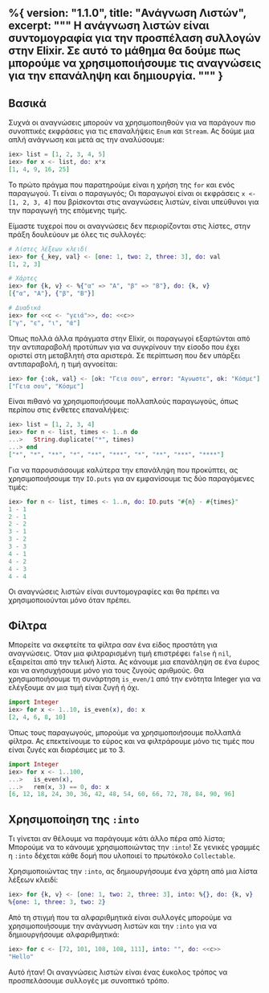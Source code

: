 %{
  version: "1.1.0",
  title: "Ανάγνωση Λιστών",
  excerpt: """
  Η ανάγνωση λιστών είναι συντομογραφία για την προσπέλαση συλλογών στην Elixir.  Σε αυτό το μάθημα θα δούμε πως μπορούμε να χρησιμοποιήσουμε τις αναγνώσεις για την επανάληψη και δημιουργία.
  """
}
---

## Βασικά

Συχνά οι αναγνώσεις μπορούν να χρησιμοποιηθούν για να παράγουν πιο συνοπτικές εκφράσεις για τις επαναλήψεις `Enum` και `Stream`.  Ας δούμε μια απλή ανάγνωση και μετά ας την αναλύσουμε:

```elixir
iex> list = [1, 2, 3, 4, 5]
iex> for x <- list, do: x*x
[1, 4, 9, 16, 25]
```

Το πρώτο πράγμα που παρατηρούμε είναι η χρήση της `for` και ενός παραγωγού.  Τι είναι ο παραγωγός; Οι παραγωγοί είναι οι εκφράσεις `x <- [1, 2, 3, 4]` που βρίσκονται στις αναγνώσεις λιστών, είναι υπεύθυνοι για την παραγωγή της επόμενης τιμής.

Είμαστε τυχεροί που οι αναγνώσεις δεν περιορίζονται στις λίστες, στην πράξη δουλεύουν με όλες τις συλλογές:

```elixir
# Λίστες λέξεων κλειδί
iex> for {_key, val} <- [one: 1, two: 2, three: 3], do: val
[1, 2, 3]

# Χάρτες
iex> for {k, v} <- %{"α" => "Α", "β" => "Β"}, do: {k, v}
[{"α", "Α"}, {"β", "Β"}]

# Δυαδικά
iex> for <<c <- "γειά">>, do: <<c>>
["γ", "ε", "ι", "ά"]
```

Όπως πολλά άλλα πράγματα στην Elixir, οι παραγωγοί εξαρτώνται από την αντιπαραβολή προτύπων για να συγκρίνουν την είσοδο που έχει οριστεί στη μεταβλητή στα αριστερά.  Σε περίπτωση που δεν υπάρξει αντιπαραβολή, η τιμή αγνοείται:

```elixir
iex> for {:ok, val} <- [ok: "Γεια σου", error: "Αγνωστε", ok: "Κόσμε"], do: val
["Γεια σου", "Κόσμε"]
```

Είναι πιθανό να χρησιμοποιήσουμε πολλαπλούς παραγωγούς, όπως περίπου στις ένθετες επαναλήψεις:

```elixir
iex> list = [1, 2, 3, 4]
iex> for n <- list, times <- 1..n do
...>   String.duplicate("*", times)
...> end
["*", "*", "**", "*", "**", "***", "*", "**", "***", "****"]
```

Για να παρουσιάσουμε καλύτερα την επανάληψη που προκύπτει, ας χρησιμοποιήσουμε την `IO.puts` για αν εμφανίσουμε τις δύο παραγόμενες τιμές:

```elixir
iex> for n <- list, times <- 1..n, do: IO.puts "#{n} - #{times}"
1 - 1
2 - 1
2 - 2
3 - 1
3 - 2
3 - 3
4 - 1
4 - 2
4 - 3
4 - 4
```

Οι αναγνώσεις λιστών είναι συντομογραφίες και θα πρέπει να χρησιμοποιούνται μόνο όταν πρέπει.

## Φίλτρα

Μπορείτε να σκεφτείτε τα φίλτρα σαν ένα είδος προστάτη για αναγνώσεις.  Όταν μια φιλτραρισμένη τιμή επιστρέφει `false` ή `nil`, εξαιρείται από την τελική λίστα.  Ας κάνουμε μια επανάληψη σε ένα έυρος και να ανησυχήσουμε μόνο για τους ζυγούς αριθμούς. Θα χρησιμοποιήσουμε τη συνάρτηση `is_even/1` από την ενότητα Integer για να ελέγξουμε αν μια τιμή είναι ζυγή ή όχι.

```elixir
import Integer
iex> for x <- 1..10, is_even(x), do: x
[2, 4, 6, 8, 10]
```

Όπως τους παραγωγούς, μπορούμε να χρησιμοποιήσουμε πολλαπλά φίλτρα.  Ας επεκτείνουμε το εύρος και να φιλτράρουμε μόνο τις τιμές που είναι ζυγές και διαρέσιμες με το 3.

```elixir
import Integer
iex> for x <- 1..100,
...>   is_even(x),
...>   rem(x, 3) == 0, do: x
[6, 12, 18, 24, 30, 36, 42, 48, 54, 60, 66, 72, 78, 84, 90, 96]
```

## Χρησιμοποίηση της `:into`

Τι γίνεται αν θέλουμε να παράγουμε κάτι άλλο πέρα από λίστα;  Μπορούμε να το κάνουμε χρησιμοποιώντας την `:into`! Σε γενικές γραμμές η `:into` δέχεται κάθε δομή που υλοποιεί το πρωτόκολο `Collectable`.

Χρησιμοποιώντας την `:into`, ας δημιουργήσουμε ένα χάρτη από μια λίστα λέξεων κλειδί:

```elixir
iex> for {k, v} <- [one: 1, two: 2, three: 3], into: %{}, do: {k, v}
%{one: 1, three: 3, two: 2}
```

Από τη στιγμή που τα αλφαριθμητικά είναι συλλογές μπορούμε να χρησιμοποιήσουμε την ανάγνωση λιστών και την `:into` για να δημιουργήσουμε αλφαριθμητικά:

```elixir
iex> for c <- [72, 101, 108, 108, 111], into: "", do: <<c>>
"Hello"
```

Αυτό ήταν!  Οι αναγνώσεις λιστών είναι ένας έυκολος τρόπος να προσπελάσουμε συλλογές με συνοπτικό τρόπο.
